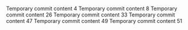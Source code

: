 Temporary commit content 4
Temporary commit content 8
Temporary commit content 26
Temporary commit content 33
Temporary commit content 47
Temporary commit content 49
Temporary commit content 51
